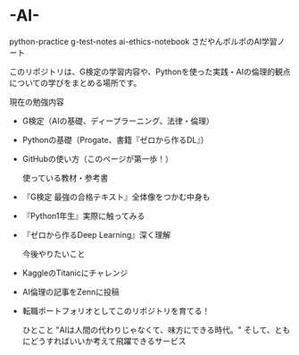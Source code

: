 # -AI-
python-practice g-test-notes ai-ethics-notebook
  さだやんポルポのAI学習ノート

このリポジトリは、G検定の学習内容や、Pythonを使った実践・AIの倫理的観点についての学びをまとめる場所です。

  現在の勉強内容
- G検定（AIの基礎、ディープラーニング、法律・倫理）
- Pythonの基礎（Progate、書籍『ゼロから作るDL』）
- GitHubの使い方（このページが第一歩！）

  使っている教材・参考書
- 『G検定 最強の合格テキスト』全体像をつかむ中身も
- 『Python1年生』実際に触ってみる
- 『ゼロから作るDeep Learning』深く理解

  今後やりたいこと
- KaggleのTitanicにチャレンジ
- AI倫理の記事をZennに投稿
- 転職ポートフォリオとしてこのリポジトリを育てる！

  ひとこと
"AIは人間の代わりじゃなくて、味方にできる時代。"
そして、ともにどうすればいいか考えて飛躍できるサービス
